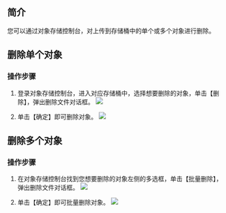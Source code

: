 ## 简介
您可以通过对象存储控制台，对上传到存储桶中的单个或多个对象进行删除。

## 删除单个对象

### 操作步骤

1. 登录对象存储控制台，进入对应存储桶中，选择想要删除的对象，单击【删除】，弹出删除文件对话框。
![](https://main.qcloudimg.com/raw/3bdee59681b785af9d0413336e428810.png)

2. 单击【确定】即可删除对象。
![](https://main.qcloudimg.com/raw/b4826ebb509935497e9c6f75be56ae69.png)

## 删除多个对象

### 操作步骤

1. 在对象存储控制台找到您想要删除的对象左侧的多选框，单击【批量删除】，弹出删除文件对话框。
![](https://main.qcloudimg.com/raw/1df157e1335ce442862b9553f19e7402.png)

2. 单击【确定】即可批量删除对象。
![](https://main.qcloudimg.com/raw/b48860646edc04b2ec547f7e28c149cc.png)
